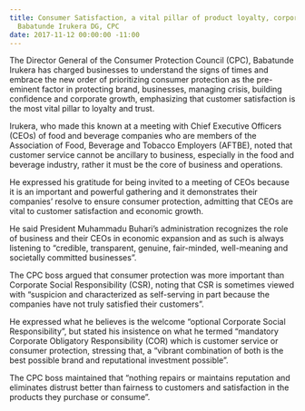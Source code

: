 ```yaml
---
title: Consumer Satisfaction, a vital pillar of product loyalty, corporate trust -
  Babatunde Irukera DG, CPC
date: 2017-11-12 00:00:00 -11:00
---
```


The Director General of the Consumer Protection Council (CPC), Babatunde Irukera has charged businesses to understand the signs of times and embrace the new order of prioritizing consumer protection as the pre-eminent factor in protecting brand, businesses, managing crisis, building confidence and corporate growth, emphasizing that customer satisfaction is the most vital pillar to loyalty and trust.

Irukera, who made this known at a meeting with Chief Executive Officers (CEOs) of food and beverage companies who are members of the Association of Food, Beverage and Tobacco Employers (AFTBE), noted that customer service cannot be ancillary to business, especially in the food and beverage industry, rather it must be the core of business and operations. 

He expressed his gratitude for being invited to a meeting of CEOs because it is an important and powerful gathering and it demonstrates their companies’ resolve to ensure consumer protection, admitting that CEOs are vital to customer satisfaction and economic growth. 

He said President Muhammadu Buhari’s administration recognizes the role of business and their CEOs  in economic expansion and as such is always listening to “credible, transparent, genuine, fair-minded, well-meaning and societally committed businesses”.

The CPC boss argued that consumer protection was more important than Corporate Social Responsibility (CSR), noting that CSR is sometimes viewed with “suspicion and characterized as self-serving in part because the companies have not truly satisfied their customers”. 

He expressed what he believes is the welcome “optional Corporate Social Responsibility”, but stated his insistence on what he termed “mandatory Corporate Obligatory Responsibility (COR) which is customer service or consumer protection, stressing that, a “vibrant combination of both is the best possible brand and reputational investment possible”. 

The CPC boss maintained that “nothing repairs or maintains reputation and eliminates distrust better than fairness to customers and satisfaction in the products they purchase or consume”.